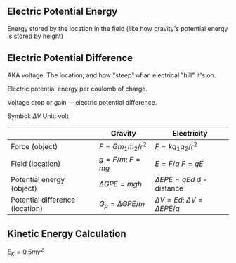 ## Electric Potential Energy
Energy stored by the location in the field (like how gravity's potential energy is stored by height)

## Electric Potential Difference

AKA voltage. The location, and how "steep" of an electrical "hill" it's on.

Electric potential energy per coulomb of charge.

Voltage drop or gain -- electric potential difference.

Symbol: $\Delta V$
Unit: volt

| |Gravity|Electricity|
|-|-|-|
|Force (object)|$F = G m_1 m_2/r^2$|$F = k q_1 q_2 / r^2$|
|Field (location)|$g = F/m$; $F = mg$|$E = F/q$ $F=qE$|
|Potential energy (object)|$\Delta GPE = m g h$|$\Delta EPE = qEd$ d - distance|
|Potential difference (location)|$G_p = \Delta GPE /m$|$\Delta V = Ed$; $\Delta V = \Delta EPE / q$|


## Kinetic Energy Calculation

$E_K = 0.5mv^2$